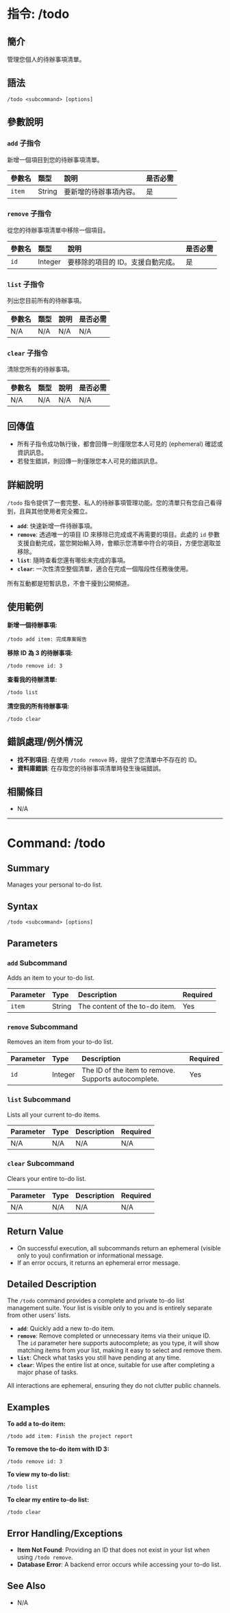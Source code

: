 # 指令: /todo

## 簡介
管理您個人的待辦事項清單。

## 語法
```
/todo <subcommand> [options]
```

## 參數說明

### `add` 子指令
新增一個項目到您的待辦事項清單。

| 參數名 | 類型 | 說明 | 是否必需 |
| :--- | :--- | :--- | :--- |
| `item` | String | 要新增的待辦事項內容。 | 是 |

### `remove` 子指令
從您的待辦事項清單中移除一個項目。

| 參數名 | 類型 | 說明 | 是否必需 |
| :--- | :--- | :--- | :--- |
| `id` | Integer | 要移除的項目的 ID。支援自動完成。 | 是 |

### `list` 子指令
列出您目前所有的待辦事項。

| 參數名 | 類型 | 說明 | 是否必需 |
| :--- | :--- | :--- | :--- |
| N/A | N/A | N/A | N/A |

### `clear` 子指令
清除您所有的待辦事項。

| 參數名 | 類型 | 說明 | 是否必需 |
| :--- | :--- | :--- | :--- |
| N/A | N/A | N/A | N/A |

## 回傳值
- 所有子指令成功執行後，都會回傳一則僅限您本人可見的 (ephemeral) 確認或資訊訊息。
- 若發生錯誤，則回傳一則僅限您本人可見的錯誤訊息。

## 詳細說明
`/todo` 指令提供了一套完整、私人的待辦事項管理功能。您的清單只有您自己看得到，且與其他使用者完全獨立。

- **`add`**: 快速新增一件待辦事項。
- **`remove`**: 透過唯一的項目 ID 來移除已完成或不再需要的項目。此處的 `id` 參數支援自動完成，當您開始輸入時，會顯示您清單中符合的項目，方便您選取並移除。
- **`list`**: 隨時查看您還有哪些未完成的事項。
- **`clear`**: 一次性清空整個清單，適合在完成一個階段性任務後使用。

所有互動都是短暫訊息，不會干擾到公開頻道。

## 使用範例
**新增一個待辦事項:**
```
/todo add item: 完成專案報告
```

**移除 ID 為 3 的待辦事項:**
```
/todo remove id: 3
```

**查看我的待辦清單:**
```
/todo list
```

**清空我的所有待辦事項:**
```
/todo clear
```

## 錯誤處理/例外情況
- **找不到項目**: 在使用 `/todo remove` 時，提供了您清單中不存在的 ID。
- **資料庫錯誤**: 在存取您的待辦事項清單時發生後端錯誤。

## 相關條目
- N/A

---

# Command: /todo

## Summary
Manages your personal to-do list.

## Syntax
```
/todo <subcommand> [options]
```

## Parameters

### `add` Subcommand
Adds an item to your to-do list.

| Parameter | Type | Description | Required |
| :--- | :--- | :--- | :--- |
| `item` | String | The content of the to-do item. | Yes |

### `remove` Subcommand
Removes an item from your to-do list.

| Parameter | Type | Description | Required |
| :--- | :--- | :--- | :--- |
| `id` | Integer | The ID of the item to remove. Supports autocomplete. | Yes |

### `list` Subcommand
Lists all your current to-do items.

| Parameter | Type | Description | Required |
| :--- | :--- | :--- | :--- |
| N/A | N/A | N/A | N/A |

### `clear` Subcommand
Clears your entire to-do list.

| Parameter | Type | Description | Required |
| :--- | :--- | :--- | :--- |
| N/A | N/A | N/A | N/A |

## Return Value
- On successful execution, all subcommands return an ephemeral (visible only to you) confirmation or informational message.
- If an error occurs, it returns an ephemeral error message.

## Detailed Description
The `/todo` command provides a complete and private to-do list management suite. Your list is visible only to you and is entirely separate from other users' lists.

- **`add`**: Quickly add a new to-do item.
- **`remove`**: Remove completed or unnecessary items via their unique ID. The `id` parameter here supports autocomplete; as you type, it will show matching items from your list, making it easy to select and remove them.
- **`list`**: Check what tasks you still have pending at any time.
- **`clear`**: Wipes the entire list at once, suitable for use after completing a major phase of tasks.

All interactions are ephemeral, ensuring they do not clutter public channels.

## Examples
**To add a to-do item:**
```
/todo add item: Finish the project report
```

**To remove the to-do item with ID 3:**
```
/todo remove id: 3
```

**To view my to-do list:**
```
/todo list
```

**To clear my entire to-do list:**
```
/todo clear
```

## Error Handling/Exceptions
- **Item Not Found**: Providing an ID that does not exist in your list when using `/todo remove`.
- **Database Error**: A backend error occurs while accessing your to-do list.

## See Also
- N/A